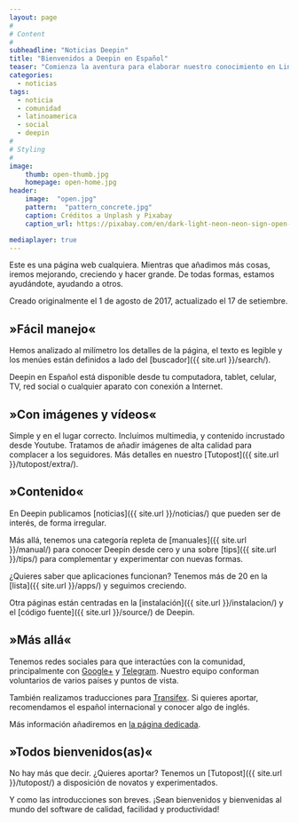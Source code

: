 ```yaml
---
layout: page
#
# Content
#
subheadline: "Noticias Deepin"
title: "Bienvenidos a Deepin en Español"
teaser: "Comienza la aventura para elaborar nuestro conocimiento en Linux, software libre, Deepin y más."
categories:
  - noticias
tags:
  - noticia
  - comunidad
  - latinoamerica
  - social
  - deepin
#
# Styling
#
image:
    thumb: open-thumb.jpg
    homepage: open-home.jpg
header:
    image:  "open.jpg"
    pattern:  "pattern_concrete.jpg"
    caption: Créditos a Unplash y Pixabay
    caption_url: https://pixabay.com/en/dark-light-neon-neon-sign-open-1836961/

mediaplayer: true
---
```

Este es una página web cualquiera. Mientras que añadimos más cosas, iremos mejorando, creciendo y hacer grande. De todas formas, estamos ayudándote, ayudando a otros.

Creado originalmente el 1 de agosto de 2017, actualizado el 17 de setiembre.

## »Fácil manejo«

Hemos analizado al milímetro los detalles de la página, el texto es legible y los menúes están definidos a lado del [buscador]({{ site.url }}/search/).

Deepin en Español está disponible desde tu computadora, tablet, celular, TV, red social o cualquier aparato con conexión a Internet.

## »Con imágenes y vídeos«

Simple y en el lugar correcto. Incluímos multimedia,  y contenido incrustado desde Youtube. Tratamos de añadir imágenes de alta calidad para complacer a los seguidores. Más detalles en nuestro [Tutopost]({{ site.url }}/tutopost/extra/).

## »Contenido«

En Deepin publicamos [noticias]({{ site.url }}/noticias/) que pueden ser de interés, de forma irregular.

Más allá, tenemos una categoría repleta de [manuales]({{ site.url }}/manual/) para conocer Deepin desde cero y una sobre [tips]({{ site.url }}/tips/) para complementar y experimentar con nuevas formas.

¿Quieres saber que aplicaciones funcionan? Tenemos más de 20 en la [lista]({{ site.url }}/apps/) y seguimos creciendo.

Otra páginas están centradas en la [instalación]({{ site.url }}/instalacion/) y el [código fuente]({{ site.url }}/source/) de Deepin.

## »Más allá«
Tenemos redes sociales para que interactúes con la comunidad, principalmente con [Google+](https://plus.google.com/communities/115544729561220868525) y [Telegram](http://telegram.me/deepinenespanol). Nuestro equipo conforman voluntarios de varios países y puntos de vista.

También realizamos traducciones para [Transifex](https://www.transifex.com/linuxdeepin/). Si quieres aportar, recomendamos el español internacional y conocer algo de inglés.

Más información añadiremos en [la página dedicada](https://deepin-espanol.github.io/info/).

## »Todos bienvenidos(as)«
No hay más que decir. ¿Quieres aportar? Tenemos un [Tutopost]({{ site.url }}/tutopost/) a disposición de novatos y experimentados.

Y como las introducciones son breves. ¡Sean bienvenidos y bienvenidas al mundo del software de calidad, facilidad y productividad!
